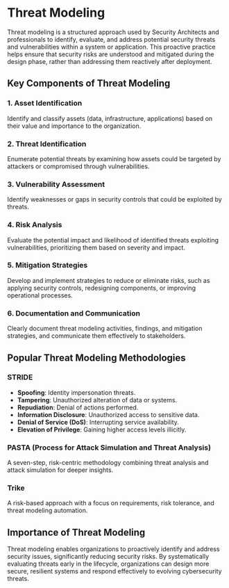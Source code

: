 # Threat Modeling

Threat modeling is a structured approach used by Security Architects and professionals to identify, evaluate, and address potential security threats and vulnerabilities within a system or application. This proactive practice helps ensure that security risks are understood and mitigated during the design phase, rather than addressing them reactively after deployment.

## Key Components of Threat Modeling

### 1. Asset Identification
Identify and classify assets (data, infrastructure, applications) based on their value and importance to the organization.

### 2. Threat Identification
Enumerate potential threats by examining how assets could be targeted by attackers or compromised through vulnerabilities.

### 3. Vulnerability Assessment
Identify weaknesses or gaps in security controls that could be exploited by threats.

### 4. Risk Analysis
Evaluate the potential impact and likelihood of identified threats exploiting vulnerabilities, prioritizing them based on severity and impact.

### 5. Mitigation Strategies
Develop and implement strategies to reduce or eliminate risks, such as applying security controls, redesigning components, or improving operational processes.

### 6. Documentation and Communication
Clearly document threat modeling activities, findings, and mitigation strategies, and communicate them effectively to stakeholders.

## Popular Threat Modeling Methodologies

### STRIDE
- **Spoofing**: Identity impersonation threats.
- **Tampering**: Unauthorized alteration of data or systems.
- **Repudiation**: Denial of actions performed.
- **Information Disclosure**: Unauthorized access to sensitive data.
- **Denial of Service (DoS)**: Interrupting service availability.
- **Elevation of Privilege**: Gaining higher access levels illicitly.

### PASTA (Process for Attack Simulation and Threat Analysis)
A seven-step, risk-centric methodology combining threat analysis and attack simulation for deeper insights.

### Trike
A risk-based approach with a focus on requirements, risk tolerance, and threat modeling automation.

## Importance of Threat Modeling

Threat modeling enables organizations to proactively identify and address security issues, significantly reducing security risks. By systematically evaluating threats early in the lifecycle, organizations can design more secure, resilient systems and respond effectively to evolving cybersecurity threats.
